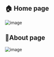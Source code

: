  
 
## 🏠 Home page
![image](https://user-images.githubusercontent.com/65617964/199041302-19f11fa7-0a61-4615-9065-b64761eb110d.png)

## 📱About page
![image](https://user-images.githubusercontent.com/65617964/199041404-1de24c0e-a1ec-4e10-b351-6c5046a77b57.png)
